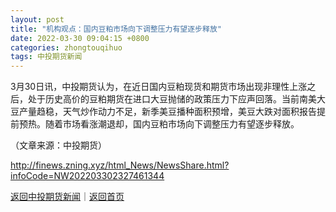 ```yaml
---
layout: post
title: "机构观点：国内豆粕市场向下调整压力有望逐步释放"
date: 2022-03-30 09:04:15 +0800
categories: zhongtouqihuo
tags: 中投期货新闻
---
```

<p>3月30日讯，中投期货认为，在近日国内豆粕现货和期货市场出现非理性上涨之后，处于历史高价的豆粕期货在进口大豆抛储的政策压力下应声回落。当前南美大豆产量趋稳，天气炒作动力不足，新季美豆播种面积预增，美豆大跌对面积报告提前预热。随着市场看涨潮退却，国内豆粕市场向下调整压力有望逐步释放。</p><p class="em_media">（文章来源：中投期货）</p>

<http://finews.zning.xyz/html_News/NewsShare.html?infoCode=NW202203302327461344>

[返回中投期货新闻](//finews.withounder.com/category/zhongtouqihuo.html)｜[返回首页](//finews.withounder.com/)